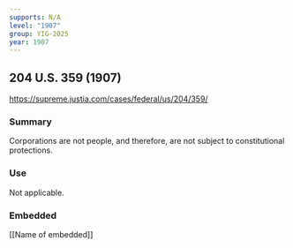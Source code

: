 ```yaml
---
supports: N/A
level: "1907"
group: YIG-2025
year: 1907
---
```

## 204 U.S. 359 (1907)

https://supreme.justia.com/cases/federal/us/204/359/

### Summary

Corporations are not people, and therefore, are not subject to constitutional protections.

### Use

Not applicable.

### Embedded

[[Name of embedded]]